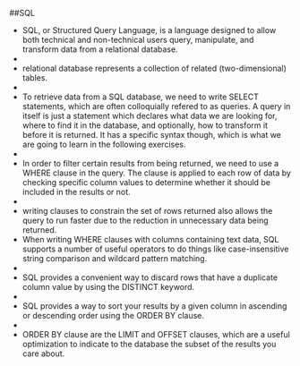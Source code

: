 ##SQL
* SQL, or Structured Query Language, is a language designed to allow both technical and non-technical users query, manipulate, and transform data from a relational database.
* 
* relational database represents a collection of related (two-dimensional) tables.
* 
* To retrieve data from a SQL database, we need to write SELECT statements, which are often colloquially refered to as queries. A query in itself is just a statement which declares what data we are looking for, where to find it in the database, and optionally, how to transform it before it is returned. It has a specific syntax though, which is what we are going to learn in the following exercises.
* 
* In order to filter certain results from being returned, we need to use a WHERE clause in the query. The clause is applied to each row of data by checking specific column values to determine whether it should be included in the results or not.
* 
* writing clauses to constrain the set of rows returned also allows the query to run faster due to the reduction in unnecessary data being returned.
* When writing WHERE clauses with columns containing text data, SQL supports a number of useful operators to do things like case-insensitive string comparison and wildcard pattern matching. 
* 
* SQL provides a convenient way to discard rows that have a duplicate column value by using the DISTINCT keyword.
* 
* SQL provides a way to sort your results by a given column in ascending or descending order using the ORDER BY clause.
* 
* ORDER BY clause are the LIMIT and OFFSET clauses, which are a useful optimization to indicate to the database the subset of the results you care about.